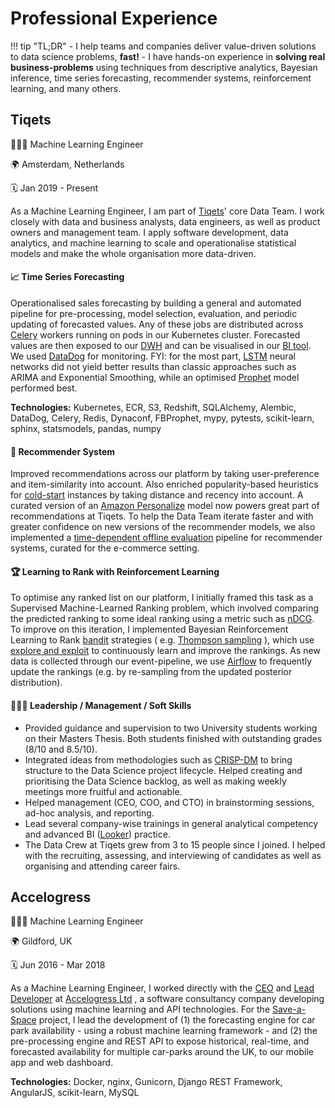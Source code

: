# Professional Experience

!!! tip "TL;DR"
    - I help teams and companies deliver value-driven solutions to data science problems, **fast!**
    - I have hands-on experience in **solving real business-problems** using techniques from descriptive
      analytics, Bayesian inference, time series forecasting, recommender systems, reinforcement learning, 
      and many others.



## Tiqets

👨🏽‍🏭 Machine Learning Engineer

🌍 Amsterdam, Netherlands

🗓️ Jan 2019 - Present

As a Machine Learning Engineer, I am part of [Tiqets](https://www.tiqets.com/en/)' core Data Team. I work
closely with data and business analysts, data engineers, as well as product owners and management team. I
apply software development, data analytics, and machine learning to scale and operationalise statistical
models and make the whole organisation more data-driven.

#### 📈 Time Series Forecasting

Operationalised sales forecasting by building a general and automated pipeline for pre-processing, model
selection, evaluation, and periodic updating of forecasted values. Any of these jobs are distributed
across [Celery](https://github.com/celery/celery) workers running on pods in our Kubernetes cluster.
Forecasted values are then exposed to our [DWH](https://aws.amazon.com/redshift/) and can be visualised in
our [BI tool](https://looker.com/). We used [DataDog](https://www.datadoghq.com/) for monitoring. FYI: for
the most part, [LSTM](https://en.wikipedia.org/wiki/Long_short-term_memory) neural networks did not yield
better results than classic approaches such as ARIMA and Exponential Smoothing, while an
optimised [Prophet](https://facebook.github.io/prophet/) model performed best.

**Technologies:** Kubernetes, ECR, S3, Redshift, SQLAlchemy, Alembic, DataDog, Celery, Redis, Dynaconf,
FBProphet, mypy, pytests, scikit-learn, sphinx, statsmodels, pandas, numpy

#### 🎥 Recommender System

Improved recommendations across our platform by taking user-preference and item-similarity into account. Also
enriched popularity-based heuristics for [cold-start](https://recsyswiki.com/wiki/Cold-start_problem)
instances by taking distance and recency into account. A curated version of
an [Amazon Personalize](https://aws.amazon.com/personalize/) model now powers great part of recommendations
at Tiqets. To help the Data Team iterate faster and with greater confidence on new versions of the
recommender models, we also implemented
a [time-dependent offline evaluation](http://adrem.uantwerpen.be/bibrem/pubs/OfflineEvalJeunen2018.pdf)
pipeline for recommender systems, curated for the e-commerce setting.

#### 🏆 Learning to Rank with Reinforcement Learning

To optimise any ranked list on our platform, I initially framed this task as a Supervised Machine-Learned
Ranking problem, which involved comparing the predicted ranking to some ideal ranking using a metric such
as [nDCG](https://en.wikipedia.org/wiki/Discounted_cumulative_gain#Normalized_DCG). To improve on this
iteration, I implemented Bayesian Reinforcement Learning to
Rank [bandit](https://en.wikipedia.org/wiki/Multi-armed_bandit) strategies (
e.g. [Thompson sampling](https://en.wikipedia.org/wiki/Thompson_sampling) ), which
use [explore and exploit](https://conceptually.org/concepts/explore-or-exploit) to continuously learn and
improve the rankings. As new data is collected through our event-pipeline, we
use [Airflow](https://airflow.apache.org/) to frequently update the rankings (e.g. by re-sampling from the
updated posterior distribution).

#### 👨🏽‍💼 Leadership / Management / Soft Skills

- Provided guidance and supervision to two University students working on their Masters Thesis. Both students
  finished with outstanding grades (8/10 and 8.5/10).
- Integrated ideas from methodologies such
  as [CRISP-DM](https://en.wikipedia.org/wiki/Cross-industry_standard_process_for_data_mining) to bring
  structure to the Data Science project lifecycle. Helped creating and prioritising the Data Science backlog,
  as well as making weekly meetings more fruitful and actionable.
- Helped management (CEO, COO, and CTO) in brainstorming sessions, ad-hoc analysis, and reporting.
- Lead several company-wise trainings in general analytical competency and advanced
  BI ([Looker](https://looker.com/)) practice.
- The Data Crew at Tiqets grew from 3 to 15 people since I joined. I helped with the recruiting, assessing,
  and interviewing of candidates as well as organising and attending career fairs.

## Accelogress

👨🏽‍🏭 Machine Learning Engineer

🌍 Gildford, UK

🗓️ Jun 2016 - Mar 2018

As a Machine Learning Engineer, I worked directly with
the [CEO](https://www.linkedin.com/in/ralfkernchen/?originalSubdomain=uk)
and [Lead Developer](https://www.linkedin.com/in/mtalhaf/) at [Accelogress Ltd](https://www.accelogress.com/)
, a software consultancy company developing solutions using machine learning and API technologies. For
the [Save-a-Space](https://save-a-space.com/) project, I lead the development of (1) the forecasting engine
for car park availability - using a robust machine learning framework - and (2) the pre-processing engine and
REST API to expose historical, real-time, and forecasted availability for multiple car-parks around the UK,
to our mobile app and web dashboard.

**Technologies:** Docker, nginx, Gunicorn, Django REST Framework, AngularJS, scikit-learn, MySQL
